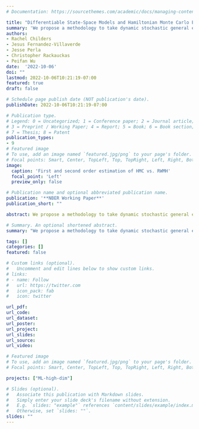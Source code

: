 ```yaml
---
# Documentation: https://sourcethemes.com/academic/docs/managing-content/

title: "Differentiable State-Space Models and Hamiltonian Monte Carlo Estimation"
summary: 'We propose a methodology to take dynamic stochastic general equilibrium (DSGE) models to the data based on the combination of differentiable state-space models and the Hamiltonian Monte Carlo (HMC) sampler.'
authors:
- Rachel Childers
- Jesus Fernandez-Villaverde
- Jesse Perla
- Christopher Rackauckas
- Peifan Wu 
date:  '2022-10-06'
doi: ""
lastmod: 2022-10-06T10:21:19-07:00
featured: true
draft: false

# Schedule page publish date (NOT publication's date).
publishDate: 2022-10-06T10:21:19-07:00

# Publication type.
# Legend: 0 = Uncategorized; 1 = Conference paper; 2 = Journal article;
# 3 = Preprint / Working Paper; 4 = Report; 5 = Book; 6 = Book section;
# 7 = Thesis; 8 = Patent
publication_types:
- 9
# Featured image
# To use, add an image named `featured.jpg/png` to your page's folder.
# Focal points: Smart, Center, TopLeft, Top, TopRight, Left, Right, BottomLeft, Bottom, BottomRight.
image:
  caption: 'First and second order estimation of HMC vs. RWMH'
  focal_point: 'Left'
  preview_only: false

# Publication name and optional abbreviated publication name.
publication: '**NBER Working Paper**'
publication_short: ""

abstract: We propose a methodology to take dynamic stochastic general equilibrium (DSGE) models to the data based on the combination of differentiable state-space models and the Hamiltonian Monte Carlo (HMC) sampler. First, we introduce a method for implicit automatic differentiation of perturbation solutions of DSGE models with respect to the model's parameters. We can use the resulting output for various tasks requiring gradients, such as building an HMC sampler, to estimate first- and second-order approximations of DSGE models. The availability of derivatives also enables a general filter-free method to estimate nonlinear, non-Gaussian DSGE models by sampling the joint likelihood of parameters and latent states. We show that the gradient-based joint likelihood sampling approach is superior in efficiency and robustness to standard Metropolis-Hastings samplers by estimating a canonical real business cycle model, a real small open economy model, and a medium-scale New Keynesian DSGE model.

# Summary. An optional shortened abstract.
summary: "We propose a methodology to take dynamic stochastic general equilibrium (DSGE) models to the data based on the combination of differentiable state-space models and the Hamiltonian Monte Carlo (HMC) sampler."

tags: []
categories: []
featured: false

# Custom links (optional).
#   Uncomment and edit lines below to show custom links.
# links:
# - name: Follow
#   url: https://twitter.com
#   icon_pack: fab
#   icon: twitter

url_pdf:
url_code:
url_dataset:
url_poster:
url_project:
url_slides:
url_source:
url_video:

# Featured image
# To use, add an image named `featured.jpg/png` to your page's folder. 
# Focal points: Smart, Center, TopLeft, Top, TopRight, Left, Right, BottomLeft, Bottom, BottomRight.

projects: ["ML-high-dim"]

# Slides (optional).
#   Associate this publication with Markdown slides.
#   Simply enter your slide deck's filename without extension.
#   E.g. `slides: "example"` references `content/slides/example/index.md`.
#   Otherwise, set `slides: ""`.
slides: ""
---
```

